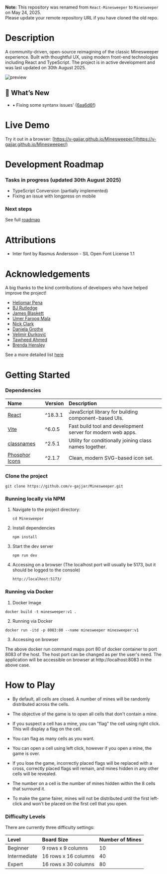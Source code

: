 **Note:** This repository was renamed from `React-Minesweeper` to `Minesweeper` on May 24, 2025.  
Please update your remote repository URL if you have cloned the old repo.

# Description
A community-driven, open-source reimagining of the classic Minesweeper experience. Built with thoughtful UX, using modern front-end technologies including React and TypeScript. The project is in active development and was last updated on 30th August 2025. 

 ![preview](https://github.com/v-gajjar/Minesweeper/blob/main/src/assets/Minesweeper-16-06-2025.gif)

## 🚀 What’s New
<!-- START:WHATS_NEW -->
- • Fixing some syntanx issues' ([6aa6d6f](https://github.com/v-gajjar/Minesweeper/commit/6aa6d6f5ed8611ac26529013788cfdaf144af695))
<!-- END:WHATS_NEW -->

# Live Demo
Try it out in a browser: [https://v-gajjar.github.io/Minesweeper/](https://v-gajjar.github.io/Minesweeper/)


# Development Roadmap

### Tasks in progress (updated 30th August 2025)
- TypeScript Conversion (partially implemented)
- Fixing an issue with longpress on mobile

### Next steps
See full [roadmap](https://github.com/v-gajjar/Minesweeper/blob/main/ROADMAP.md)


# Attributions

* Inter font by Rasmus Andersson - SIL Open Font License 1.1


# Acknowledgements
A big thanks to the kind contributions of developers who have helped improve the project!

 - [Heliomar Pena](https://www.linkedin.com/in/heliomar/)
 - [BJ Rutledge](https://www.linkedin.com/in/bj-rutledge/)
 - [James Blaskett](https://www.linkedin.com/in/james-blaskett/)
 - [Umer Farooq Mala](https://github.com/umermala)
 - [Nick Clark](https://github.com/NickTheDevOpsGuy)
 - [Daniela Grothe](https://www.linkedin.com/in/daniela-grothe-743ab8235/)
 - [Velimir Đurković](https://www.linkedin.com/in/djvelimir/)
 - [Tawheed Ahmed](https://www.linkedin.com/in/tawheed-ahmed-dev/)
 - [Brenda Hensley](https://www.linkedin.com/in/brenda-hensley-/)


See a more detailed list [here](https://github.com/v-gajjar/Minesweeper/blob/main/CONTRIBUTORS.md)


# Getting Started

### Dependencies

| Name                                                                  | Version | Description                                                 |
| :-------------------------------------------------------------------- | :------ | :---------------------------------------------------------- |
| [React](https://reactjs.org/)                                         | ^18.3.1 | JavaScript library for building component-based UIs.        |
| [Vite](https://vitejs.dev/)                                           | ^6.0.5  | Fast build tool and development server for modern web apps. |
| [classnames](https://www.npmjs.com/package/classnames)                | ^2.5.1  | Utility for conditionally joining class names together.     |
| [Phosphor Icons](https://www.npmjs.com/package/@phosphor-icons/react) | ^2.1.7  | Clean, modern SVG-based icon set.                           |

### Clone the project

```
git clone https://github.com/v-gajjar/Minesweeper.git
```


### Running locally via NPM
1. Navigate to the project directory:
   ```
   cd Minesweeper
   ```
2. Install dependencies
   ```
   npm install
   ```
3. Start the dev server
   ```
   npm run dev
   ```
4. Accessing on a browser (The localhost port will usually be 5173, but it should be logged to the console)
   ```
   http://localhost:5173/
   ```
   

### Running via Docker
1. Docker Image

```
docker build -t minesweeper:v1 .
```

2. Running via Docker

```
docker run -itd -p 8083:80 --name minesweeper minesweeper:v1
```

3. Accessing on browser

The above docker run command maps port 80 of docker container to port 8083 of the host. The host port can be changed as per the user's need. The application will be accessible on browser at http://localhost:8083 in the above case.


# How to Play

- By default, all cells are closed. A number of mines will be randomly distributed across the cells. 

- The objective of the game is to open all cells that don't contain a mine.

- If you suspect a cell has a mine, you can "flag" the cell using right click. This will display a flag on the cell. 

- You can flag as many cells as you want. 

- You can open a cell using left click, however if you open a mine, the game is over.
  
- If you lose the game, incorrectly placed flags will be replaced with a cross, correctly placed flags will remain, and mines hidden in any other cells will be revealed. 

- The number on a cell is the number of mines hidden within the 8 cells that surround it. 

- To make the game fairer, mines will not be distributed until the first left-click and won't be placed on the first cell that you open. 


### Difficulty Levels

There are currently three difficulty settings:

| Level        | Board Size            | Number of Mines |
| :----------- | :-------------------- | :-------------- |
| Beginner     | 9 rows x 9 columns    | 10              |
| Intermediate | 16 rows x 16 columns  | 40              |
| Expert       | 16 rows x 30 columns  | 80              |




   
   
